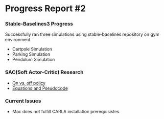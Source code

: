 # Progress Report #2

### Stable-Baselines3 Progress
Successfully ran three simulations using stable-baselines repository on gym environment
  * Cartpole Simulation 
  * Parking Simulation
  * Pendulum Simulation

### SAC(Soft Actor-Critic) Research 
  * [On vs. off policy](https://leimao.github.io/blog/RL-On-Policy-VS-Off-Policy/)
  * [Equations and Pseudocode](https://spinningup.openai.com/en/latest/algorithms/sac.html)
  
### Current Issues
  * Mac does not fulfill CARLA installation prerequisistes
